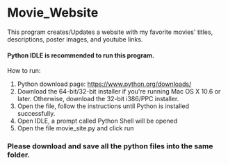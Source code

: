 # Movie_Website

This program creates/Updates a website with my favorite movies' titles, descriptions, poster images, and youtube links.

#### Python IDLE is recommended to run this program. 

How to run:

1. Python download page: https://www.python.org/downloads/
2. Download the 64-bit/32-bit installer if you're running Mac OS X 10.6 or later. Otherwise, download the 32-bit i386/PPC installer.
3. Open the file, follow the instructions until Python is installed successfully.
4. Open IDLE, a prompt called Python Shell will be opened
5. Open the file movie_site.py and click run

### Please download and save all the python files into the same folder. 
